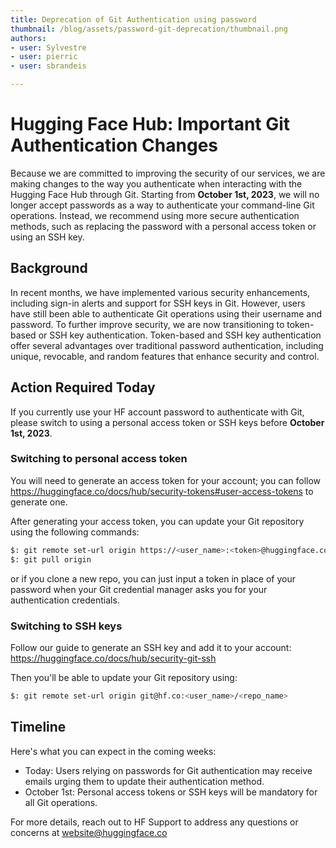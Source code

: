 ```yaml
---
title: Deprecation of Git Authentication using password
thumbnail: /blog/assets/password-git-deprecation/thumbnail.png
authors:
- user: Sylvestre
- user: pierric
- user: sbrandeis

---
```


# Hugging Face Hub: Important Git Authentication Changes


Because we are committed to improving the security of our services, we are making changes to the way you authenticate when interacting with the Hugging Face Hub through Git.
Starting from **October 1st, 2023**, we will no longer accept passwords as a way to authenticate your command-line Git operations. Instead, we recommend using more secure authentication methods, such as replacing the password with a personal access token or using an SSH key.

## Background

In recent months, we have implemented various security enhancements, including sign-in alerts and support for SSH keys in Git. However, users have still been able to authenticate Git operations using their username and password. To further improve security, we are now transitioning to token-based or SSH key authentication.
Token-based and SSH key authentication offer several advantages over traditional password authentication, including unique, revocable, and random features that enhance security and control.
## Action Required Today

If you currently use your HF account password to authenticate with Git, please switch to using a personal access token or SSH keys before **October 1st, 2023**.

### Switching to personal access token
You will need to generate an access token for your account; you can follow https://huggingface.co/docs/hub/security-tokens#user-access-tokens to generate one.

After generating your access token, you can update your Git repository using the following commands:

```bash
$: git remote set-url origin https://<user_name>:<token>@huggingface.co/<user_name>/<repo_name>
$: git pull origin
```
or if you clone a new repo, you can just input a token in place of your password when your Git credential manager asks you for your authentication credentials.

### Switching to SSH keys

Follow our guide to generate an SSH key and add it to your account: https://huggingface.co/docs/hub/security-git-ssh

Then you'll be able to update your Git repository using:

```bash
$: git remote set-url origin git@hf.co:<user_name>/<repo_name>
```

## Timeline

Here's what you can expect in the coming weeks:

- Today: Users relying on passwords for Git authentication may receive emails urging them to update their authentication method.
- October 1st: Personal access tokens or SSH keys will be mandatory for all Git operations.

For more details, reach out to HF Support to address any questions or concerns at website@huggingface.co